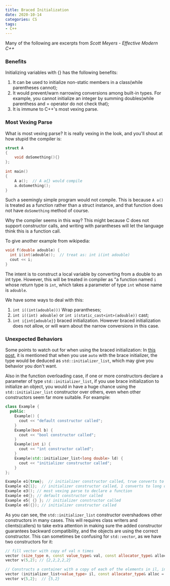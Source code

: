 ```yaml
---
title: Braced Initialization
date: 2020-10-14
categories: CS
tags:
- C++
---
```

Many of the following are excerpts from *Scott Meyers - Effective Modern C++*

### Benefits

Initializing variables with {} has the following benefits:

1. It can be used to initialize non-static members in a class(while parentheses cannot);
2. It would prevent/warn narrowing conversions among built-in types. For example, you cannot initialize an integer by summing doubles(while parenthess and = operator do not check that);
3. It is immune to C++'s most vexing parse.

### Most Vexing Parse

What is most vexing parse? It is really vexing in the look, and you'll shout at how stupid the compiler is:

```c++
struct A
{
    void doSomething(){}
};
 
int main()
{    
    A a();  // A a{} would compile
    a.doSomething();
}
```

Such a seemingly simple program would not compile. This is because `A a()` is treated as a function rather than a struct instance, and that function does not have `doSomething` method of course. 

Why the compiler seems in this way? This might because C does not support constructor calls, and writing with parantheses will let the language think this is a function call. 

To give another example from wikipedia:

```c++
void f(double adouble) {
  int i(int(adouble));  // treat as: int i(int adouble)
  cout << i;
}
```

The intent is to construct a local variable by converting from a double to an int type. However, this will be treated in compiler as "a function named `i` whose return type is `int`, which takes a parameter of type `int` whose name is `adouble`. 

We have some ways to deal with this:

1. `int i((int(adouble)))` Wrap parantheses;
2. `int i((int) adouble)` or `int i(static_cast<int>(adouble))` cast;
3. `int i{int{adouble}}` braced initialization. However braced initialization does not allow, or will warn about the narrow conversions in this case.

### Unexpected Behaviors

Some points to watch out for when using the braced initialization: In [this post](/cs/2020/10/12/type-deduction/), it is mentioned that when you use `auto` with the brace initializer, the type would be deduced as `std::initializer_list`, which may give you behavior you don't want. 

Also in the function overloading case, if one or more constructors declare a parameter of type `std::initializer_list`, if you use brace initialization to initialize an object, you would in have a huge chance using the `std::initializer_list` constructor over others, even when other constructors seem far more suitable. For example:

```c++
class Example {
  public:
  	Example() {
      cout << "default constructor called";
    }
  	Example(bool b) {
      cout << "bool constructor called";
    }
  	Example(int i) {
      cout << "int constructor called";
    }
    Example(std::initializer_list<long double> ld) {
      cout << "initializer constructor called";
    }
};

Example e1{true};  // initializer constructor called, true converts to long double
Example e2{1};  // initializer constructor called, 1 converts to long double
Example e3(); // most vexing parse to declare a function
Example e4{}; // default constructor called
Example e5{ {} }; // initializer constructor called
Example e6({}); // initializer constructor called
```

As you can see, the `std::initializer_list` constructor overshadows other constructors in many cases. This will requires class writers and clients(callers) to take extra attention in making sure the added constructor guarantees backward compatibility, and the objects are using the correct constructor. This can sometimes be confusing for `std::vector`, as we have two constructors for it:

```c++
// fill vector with copy of val n times
vector (size_type n, const value_type& val, const allocator_type& alloc = allocator_type());
vector v(5,2); // {2,2,2,2,2}

// Constructs a container with a copy of each of the elements in il, in the same order
vector (initializer_list<value_type> il, const allocator_type& alloc = allocator_type()); 
vector v{5,2};  // {5,2}
```

